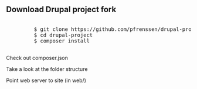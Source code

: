 <h2>Download Drupal project fork</h2>
          <pre class="hljs"><div>
         $ git clone https://github.com/pfrenssen/drupal-project.git
         $ cd drupal-project
         $ composer install
          </div></pre>
          <p>Check out composer.json</p>
          <p>Take a look at the folder structure</p>
          <p>Point web server to site (in web/)</p>
        